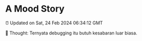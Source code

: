 # A Mood Story

⏰ Updated on Sat, 24 Feb 2024 06:34:12 GMT

💭 Thought: Ternyata debugging itu butuh kesabaran luar biasa.

